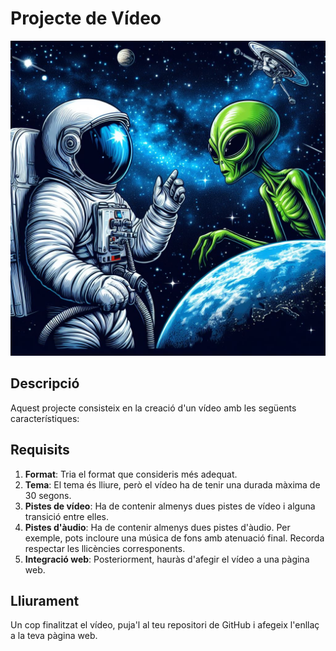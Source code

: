 # Projecte de Vídeo
![Astronaut and Alien](img/astroAndAlien.jpg)

## Descripció

Aquest projecte consisteix en la creació d'un vídeo amb les següents característiques:

## Requisits

1. **Format**: Tria el format que consideris més adequat.
2. **Tema**: El tema és lliure, però el vídeo ha de tenir una durada màxima de 30 segons.
3. **Pistes de vídeo**: Ha de contenir almenys dues pistes de vídeo i alguna transició entre elles.
4. **Pistes d'àudio**: Ha de contenir almenys dues pistes d'àudio. Per exemple, pots incloure una música de fons amb atenuació final. Recorda respectar les llicències corresponents.
5. **Integració web**: Posteriorment, hauràs d'afegir el vídeo a una pàgina web.

## Lliurament

Un cop finalitzat el vídeo, puja'l al teu repositori de GitHub i afegeix l'enllaç a la teva pàgina web.